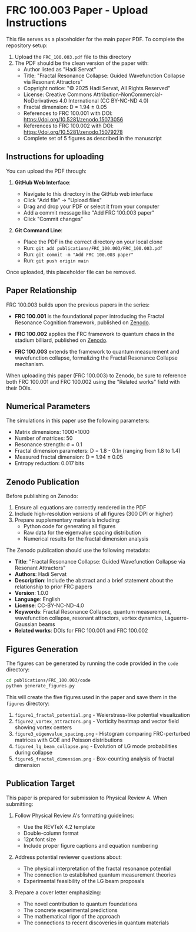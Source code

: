 # FRC 100.003 Paper - Upload Instructions

This file serves as a placeholder for the main paper PDF. To complete the repository setup:

1. Upload the `FRC_100.003.pdf` file to this directory
2. The PDF should be the clean version of the paper with:
   - Author listed as "Hadi Servat"
   - Title: "Fractal Resonance Collapse: Guided Wavefunction Collapse via Resonant Attractors"
   - Copyright notice: "© 2025 Hadi Servat, All Rights Reserved"
   - License: Creative Commons Attribution-NonCommercial-NoDerivatives 4.0 International (CC BY-NC-ND 4.0)
   - Fractal dimension: D = 1.94 ± 0.05
   - References to FRC 100.001 with DOI: https://doi.org/10.5281/zenodo.15073056
   - References to FRC 100.002 with DOI: https://doi.org/10.5281/zenodo.15079278
   - Complete set of 5 figures as described in the manuscript

## Instructions for uploading

You can upload the PDF through:

1. **GitHub Web Interface**:
   - Navigate to this directory in the GitHub web interface
   - Click "Add file" → "Upload files"
   - Drag and drop your PDF or select it from your computer
   - Add a commit message like "Add FRC 100.003 paper"
   - Click "Commit changes"

2. **Git Command Line**:
   - Place the PDF in the correct directory on your local clone
   - Run: `git add publications/FRC_100.003/FRC_100.003.pdf`
   - Run: `git commit -m "Add FRC 100.003 paper"`
   - Run: `git push origin main`

Once uploaded, this placeholder file can be removed.

## Paper Relationship

FRC 100.003 builds upon the previous papers in the series:

- **FRC 100.001** is the foundational paper introducing the Fractal Resonance Cognition framework, published on [Zenodo](https://doi.org/10.5281/zenodo.15073056).

- **FRC 100.002** applies the FRC framework to quantum chaos in the stadium billiard, published on [Zenodo](https://doi.org/10.5281/zenodo.15079278).

- **FRC 100.003** extends the framework to quantum measurement and wavefunction collapse, formalizing the Fractal Resonance Collapse mechanism.

When uploading this paper (FRC 100.003) to Zenodo, be sure to reference both FRC 100.001 and FRC 100.002 using the "Related works" field with their DOIs.

## Numerical Parameters

The simulations in this paper use the following parameters:
- Matrix dimensions: 1000×1000
- Number of matrices: 50
- Resonance strength: σ = 0.1
- Fractal dimension parameters: D = 1.8 - 0.1n (ranging from 1.8 to 1.4)
- Measured fractal dimension: D = 1.94 ± 0.05
- Entropy reduction: 0.017 bits

## Zenodo Publication

Before publishing on Zenodo:
1. Ensure all equations are correctly rendered in the PDF
2. Include high-resolution versions of all figures (300 DPI or higher)
3. Prepare supplementary materials including:
   - Python code for generating all figures
   - Raw data for the eigenvalue spacing distribution
   - Numerical results for the fractal dimension analysis

The Zenodo publication should use the following metadata:
- **Title**: "Fractal Resonance Collapse: Guided Wavefunction Collapse via Resonant Attractors"
- **Authors**: Hadi Servat
- **Description**: Include the abstract and a brief statement about the relationship to prior FRC papers
- **Version**: 1.0.0
- **Language**: English
- **License**: CC-BY-NC-ND-4.0
- **Keywords**: Fractal Resonance Collapse, quantum measurement, wavefunction collapse, resonant attractors, vortex dynamics, Laguerre-Gaussian beams
- **Related works**: DOIs for FRC 100.001 and FRC 100.002

## Figures Generation

The figures can be generated by running the code provided in the `code` directory:

```bash
cd publications/FRC_100.003/code
python generate_figures.py
```

This will create the five figures used in the paper and save them in the `figures` directory:
1. `figure1_fractal_potential.png` - Weierstrass-like potential visualization
2. `figure2_vortex_attractors.png` - Vorticity heatmap and vector field showing vortex centers
3. `figure3_eigenvalue_spacing.png` - Histogram comparing FRC-perturbed matrices with GOE and Poisson distributions
4. `figure4_lg_beam_collapse.png` - Evolution of LG mode probabilities during collapse
5. `figure5_fractal_dimension.png` - Box-counting analysis of fractal dimension

## Publication Target

This paper is prepared for submission to Physical Review A. When submitting:

1. Follow Physical Review A's formatting guidelines:
   - Use the REVTeX 4.2 template
   - Double-column format
   - 12pt font size
   - Include proper figure captions and equation numbering

2. Address potential reviewer questions about:
   - The physical interpretation of the fractal resonance potential
   - The connection to established quantum measurement theories
   - Experimental feasibility of the LG beam proposals

3. Prepare a cover letter emphasizing:
   - The novel contribution to quantum foundations
   - The concrete experimental predictions
   - The mathematical rigor of the approach
   - The connections to recent discoveries in quantum materials